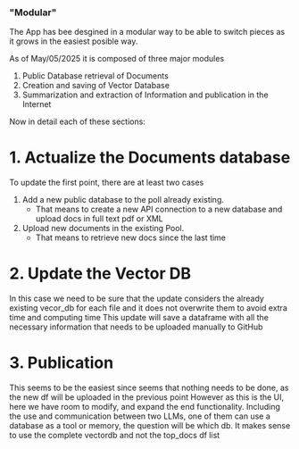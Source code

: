 ### "Modular"

The App has bee desgined in a modular way to be able to switch pieces as it grows in the easiest posible way.

As of May/05/2025 it is composed of three major modules

1. Public Database retrieval of Documents
2. Creation and saving of Vector Database
3. Summarization and extraction of Information and publication in the Internet

Now in detail each of these sections:

# 1. Actualize the Documents database
To update the first point, there are at least two cases
1. Add a new public database to the poll already existing.
    - That means to create a new API connection to a new database and upload docs in full text pdf or XML
2. Upload new documents in the existing Pool.
    - That means to retrieve new docs since the last time 

# 2. Update the Vector DB
In this case we need to be sure that the update considers the already existing vecor_db for each file and it does not overwrite them to avoid extra time and computing time
This update will save a dataframe with all the necessary information that needs to be uploaded manually to GitHub

# 3. Publication
This seems to be the easiest since seems that nothing needs to be done, as the new df will be uploaded in the previous point
However as this is the UI, here we have room to modify, and expand the end functionality. Including the use and communication between two LLMs, one of them can use a database as a tool or memory, the question will be which db. It makes sense to use the complete vectordb and not the top_docs df list